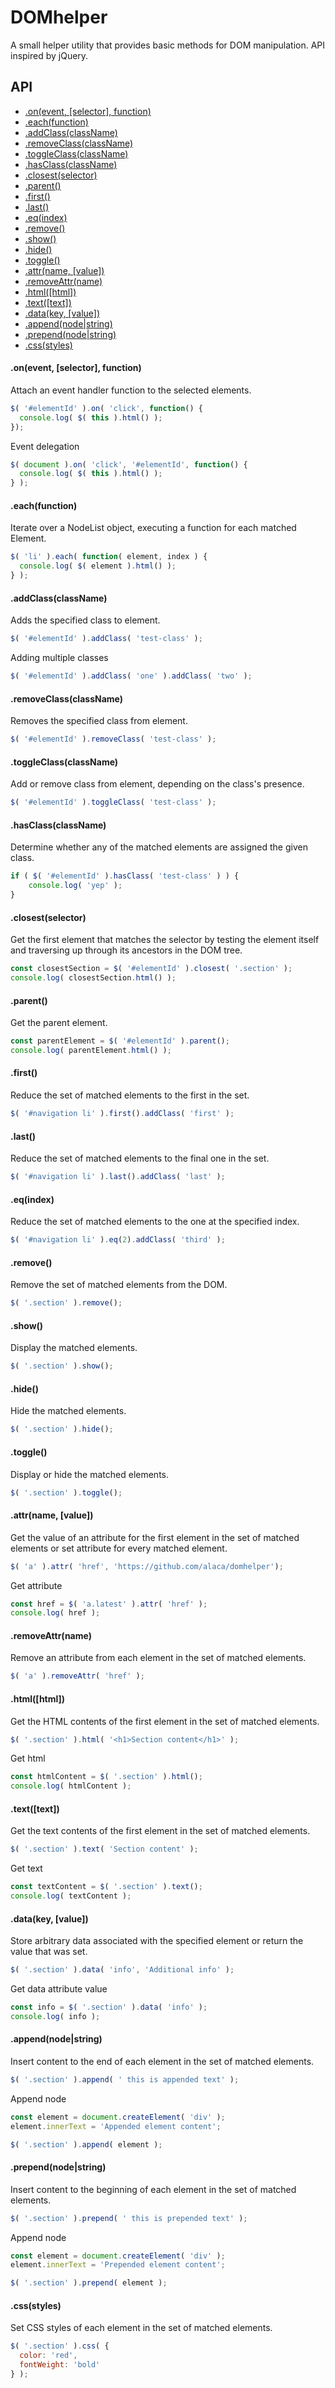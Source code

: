 # DOMhelper

A small helper utility that provides basic methods for DOM manipulation. API inspired by jQuery.

## API

* [.on(event, [selector], function)](#onevent-selector-function)
* [.each(function)](#eachfunction)
* [.addClass(className)](#addclassclassname)
* [.removeClass(className)](#removeclassclassname)
* [.toggleClass(className)](#toggleclassclassname)
* [.hasClass(className)](#toggleclassclassname)
* [.closest(selector)](#closestselector)
* [.parent()](#parent)
* [.first()](#first)
* [.last()](#last)
* [.eq(index)](#eqindex)
* [.remove()](#remove)
* [.show()](#show)
* [.hide()](#hide)
* [.toggle()](#toggle)
* [.attr(name, [value])](#attrname-value)
* [.removeAttr(name)](#removeattrname)
* [.html([html])](#htmlhtml)
* [.text([text])](#texttext)
* [.data(key, [value])](#datakey-value)
* [.append(node|string)](#appendnodestring)
* [.prepend(node|string)](#prependnodestring)
* [.css(styles)](#cssstyles)


#### .on(event, [selector], function)

Attach an event handler function to the selected elements.

```js
$( '#elementId' ).on( 'click', function() {
  console.log( $( this ).html() );
});
```

Event delegation
```js
$( document ).on( 'click', '#elementId', function() {
  console.log( $( this ).html() );
} );
```

#### .each(function)

Iterate over a NodeList object, executing a function for each matched Element. 

```js
$( 'li' ).each( function( element, index ) {
  console.log( $( element ).html() );
} );
```

#### .addClass(className)

Adds the specified class to element.

```js
$( '#elementId' ).addClass( 'test-class' );
```

Adding multiple classes

```js
$( '#elementId' ).addClass( 'one' ).addClass( 'two' );
```

#### .removeClass(className)

Removes the specified class from element.

```js
$( '#elementId' ).removeClass( 'test-class' );
```

#### .toggleClass(className)

Add or remove class from element, depending on the class's presence.

```js
$( '#elementId' ).toggleClass( 'test-class' );
```

#### .hasClass(className)

Determine whether any of the matched elements are assigned the given class.

```js
if ( $( '#elementId' ).hasClass( 'test-class' ) ) {
	console.log( 'yep' );
}
```

#### .closest(selector)

Get the first element that matches the selector by testing the element itself and traversing up through its ancestors in the DOM tree.

```js
const closestSection = $( '#elementId' ).closest( '.section' );
console.log( closestSection.html() );
```

#### .parent()

Get the parent element.

```js
const parentElement = $( '#elementId' ).parent();
console.log( parentElement.html() );
```

#### .first()

Reduce the set of matched elements to the first in the set.

```js
$( '#navigation li' ).first().addClass( 'first' );
```

#### .last()

Reduce the set of matched elements to the final one in the set.

```js
$( '#navigation li' ).last().addClass( 'last' );
```

#### .eq(index)

Reduce the set of matched elements to the one at the specified index.

```js
$( '#navigation li' ).eq(2).addClass( 'third' );
```

#### .remove()

Remove the set of matched elements from the DOM.

```js
$( '.section' ).remove();
```

#### .show()

Display the matched elements.

```js
$( '.section' ).show();
```

#### .hide()

Hide the matched elements.

```js
$( '.section' ).hide();
```

#### .toggle()

Display or hide the matched elements.

```js
$( '.section' ).toggle();
```

#### .attr(name, [value])

Get the value of an attribute for the first element in the set of matched elements or set attribute for every matched element.

```js
$( 'a' ).attr( 'href', 'https://github.com/alaca/domhelper');
```

Get attribute

```js
const href = $( 'a.latest' ).attr( 'href' );
console.log( href );
```

#### .removeAttr(name)

Remove an attribute from each element in the set of matched elements.

```js
$( 'a' ).removeAttr( 'href' );
```

#### .html([html])

Get the HTML contents of the first element in the set of matched elements.

```js
$( '.section' ).html( '<h1>Section content</h1>' );
```

Get html

```js
const htmlContent = $( '.section' ).html();
console.log( htmlContent );
```

#### .text([text])

Get the text contents of the first element in the set of matched elements.

```js
$( '.section' ).text( 'Section content' );
```

Get text

```js
const textContent = $( '.section' ).text();
console.log( textContent );
```

#### .data(key, [value])

Store arbitrary data associated with the specified element or return the value that was set.

```js
$( '.section' ).data( 'info', 'Additional info' );
```

Get data attribute value

```js
const info = $( '.section' ).data( 'info' );
console.log( info );
```

#### .append(node|string)

Insert content to the end of each element in the set of matched elements.

```js
$( '.section' ).append( ' this is appended text' );
```

Append node

```js
const element = document.createElement( 'div' );
element.innerText = 'Appended element content';

$( '.section' ).append( element );
```

#### .prepend(node|string)

Insert content to the beginning of each element in the set of matched elements.

```js
$( '.section' ).prepend( ' this is prepended text' );
```

Append node

```js
const element = document.createElement( 'div' );
element.innerText = 'Prepended element content';

$( '.section' ).prepend( element );
```

#### .css(styles)

Set CSS styles of each element in the set of matched elements.  

```js
$( '.section' ).css( { 
  color: 'red', 
  fontWeight: 'bold'
} );
```
